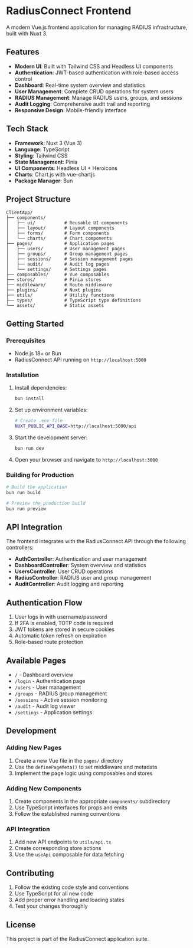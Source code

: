 # RadiusConnect Frontend

A modern Vue.js frontend application for managing RADIUS infrastructure, built with Nuxt 3.

## Features

- **Modern UI**: Built with Tailwind CSS and Headless UI components
- **Authentication**: JWT-based authentication with role-based access control
- **Dashboard**: Real-time system overview and statistics
- **User Management**: Complete CRUD operations for system users
- **RADIUS Management**: Manage RADIUS users, groups, and sessions
- **Audit Logging**: Comprehensive audit trail and reporting
- **Responsive Design**: Mobile-friendly interface

## Tech Stack

- **Framework**: Nuxt 3 (Vue 3)
- **Language**: TypeScript
- **Styling**: Tailwind CSS
- **State Management**: Pinia
- **UI Components**: Headless UI + Heroicons
- **Charts**: Chart.js with vue-chartjs
- **Package Manager**: Bun

## Project Structure

```
ClientApp/
├── components/
│   ├── ui/           # Reusable UI components
│   ├── layout/       # Layout components
│   ├── forms/        # Form components
│   └── charts/       # Chart components
├── pages/            # Application pages
│   ├── users/        # User management pages
│   ├── groups/       # Group management pages
│   ├── sessions/     # Session management pages
│   ├── audit/        # Audit log pages
│   └── settings/     # Settings pages
├── composables/      # Vue composables
├── stores/           # Pinia stores
├── middleware/       # Route middleware
├── plugins/          # Nuxt plugins
├── utils/            # Utility functions
├── types/            # TypeScript type definitions
└── assets/           # Static assets
```

## Getting Started

### Prerequisites

- Node.js 18+ or Bun
- RadiusConnect API running on `http://localhost:5000`

### Installation

1. Install dependencies:
   ```bash
   bun install
   ```

2. Set up environment variables:
   ```bash
   # Create .env file
   NUXT_PUBLIC_API_BASE=http://localhost:5000/api
   ```

3. Start the development server:
   ```bash
   bun run dev
   ```

4. Open your browser and navigate to `http://localhost:3000`

### Building for Production

```bash
# Build the application
bun run build

# Preview the production build
bun run preview
```

## API Integration

The frontend integrates with the RadiusConnect API through the following controllers:

- **AuthController**: Authentication and user management
- **DashboardController**: System overview and statistics
- **UsersController**: User CRUD operations
- **RadiusController**: RADIUS user and group management
- **AuditController**: Audit logging and reporting

## Authentication Flow

1. User logs in with username/password
2. If 2FA is enabled, TOTP code is required
3. JWT tokens are stored in secure cookies
4. Automatic token refresh on expiration
5. Role-based route protection

## Available Pages

- `/` - Dashboard overview
- `/login` - Authentication page
- `/users` - User management
- `/groups` - RADIUS group management
- `/sessions` - Active session monitoring
- `/audit` - Audit log viewer
- `/settings` - Application settings

## Development

### Adding New Pages

1. Create a new Vue file in the `pages/` directory
2. Use the `definePageMeta()` to set middleware and metadata
3. Implement the page logic using composables and stores

### Adding New Components

1. Create components in the appropriate `components/` subdirectory
2. Use TypeScript interfaces for props and emits
3. Follow the established naming conventions

### API Integration

1. Add new API endpoints to `utils/api.ts`
2. Create corresponding store actions
3. Use the `useApi` composable for data fetching

## Contributing

1. Follow the existing code style and conventions
2. Use TypeScript for all new code
3. Add proper error handling and loading states
4. Test your changes thoroughly

## License

This project is part of the RadiusConnect application suite.
